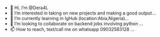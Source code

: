 - 👋 Hi, I’m @Dera4L
- 👀 I’m interested in taking on new projects and making a good output...
- 🌱 I’m currently learning in IgHub (location:Abia,Nigeria)...
- 💞️ I’m looking to collaborate on backend jobs involving python ...
- 📫 How to reach, text/call me on whatsapp 09032583128  ...

<!---
Dera4L/Dera4L is a ✨ special ✨ repository because its `README.md` (this file) appears on your GitHub profile.
You can click the Preview link to take a look at your changes.
--->
